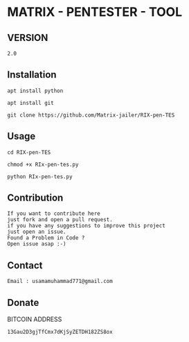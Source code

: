 # MATRIX - PENTESTER - TOOL

## VERSION
```
2.0
```

## Installation
```
apt install python
```
```
apt install git
```
```
git clone https://github.com/Matrix-jailer/RIX-pen-TES
```	
		
## Usage
```
cd RIX-pen-TES
```
```
chmod +x RIx-pen-tes.py
```
```
python RIx-pen-tes.py
```

## Contribution
```
If you want to contribute here 
just fork and open a pull request. 
if you have any suggestions to improve this project 
just open an issue.
Found a Problem in Code ?
Open issue asap :-)
```

## Contact
```
Email : usamamuhammad771@gmail.com
```

## Donate
BITCOIN ADDRESS
```
13Gau2D3gjTfCmx7dKjSyZETDH182ZS8ox
```
